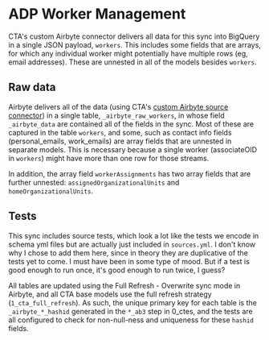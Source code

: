 # ADP Worker Management

CTA's custom Airbyte connector delivers all data for this sync into BigQuery in a single JSON payload, `workers`. This includes some fields that are arrays, for which any individual worker might potentially have multiple rows (eg, email addresses). These are unnested in all of the models besides `workers`.

## Raw data

Airbyte delivers all of the data (using CTA's [custom Airbyte source connector](https://github.com/community-tech-alliance/airbyte-source-adp-worker-management)) in a single table, `_airbyte_raw_workers`, in whose field `_airbyte_data` are contained all of the fields in the sync. Most of these are captured in the table `workers`, and some, such as contact info fields (personal_emails, work_emails) are array fields that are unnested in separate models. This is necessary because a single worker (associateOID in `workers`) might have more than one row for those streams.

In addition, the array field `workerAssignments` has two array fields that are further unnested: `assignedOrganizationalUnits` and `homeOrganizationalUnits`.

## Tests

This sync includes source tests, which look a lot like the tests we encode in schema yml files but are actually just included in `sources.yml`. I don't know why I chose to add them here, since in theory they are duplicative of the tests yet to come. I must have been in some type of mood. But if a test is good enough to run once, it's good enough to run twice, I guess?

All tables are updated using the Full Refresh - Overwrite sync mode in Airbyte, and all CTA base models use the full refresh strategy (`1_cta_full_refresh`). As such, the unique primary key for each table is the `_airbyte_*_hashid` generated in the `*_ab3` step in 0_ctes, and the tests are all configured to check for non-null-ness and uniqueness for these `hashid` fields.